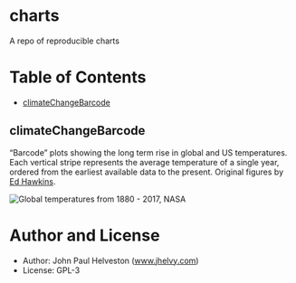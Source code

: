 charts
================

A repo of reproducible charts

# Table of Contents

  - [climateChangeBarcode](#climateChangeBarcode)

## climateChangeBarcode

“Barcode” plots showing the long term rise in global and US
temperatures. Each vertical stripe represents the average temperature of
a single year, ordered from the earliest available data to the present.
Original figures by [Ed
Hawkins](http://www.climate-lab-book.ac.uk/2018/warming-stripes/#more-5516).

![Global temperatures from 1880 - 2017,
NASA](./charts/climateChangeBarcode/plots/nasa_global_preview.png)

# Author and License

  - Author: John Paul Helveston (www.jhelvy.com)
  - License: GPL-3
